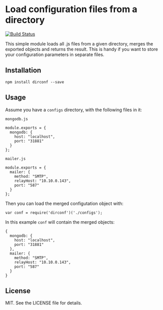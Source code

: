 # Load configuration files from a directory

[![Build Status](https://travis-ci.org/ewngs/dirconf.svg?branch=master)](https://travis-ci.org/ewngs/dirconf)

This simple module loads all .js files from a given directory, merges the exported
objects and returns the result.
This is handy if you want to store your configuration parameters in separate files.

## Installation

```
npm install dirconf --save
```

## Usage

Assume you have a `configs` directory, with the following files in it:

`mongodb.js`
```
module.exports = {
  mongodb: {
    host: "localhost",
    port: "31881"
  }
};
```

`mailer.js`
```
module.exports = {
  mailer: {
    method: "SMTP",
    relayHost: "10.10.0.143",
    port: "587"
  }
};
```

Then you can load the merged configutation object with:
```
var conf = require('dirconf')('./configs');
```

In this example `conf` will contain the merged objects:
```
{
  mongodb: {
    host: "localhost",
    port: "31881"
  },
  mailer: {
    method: "SMTP",
    relayHost: "10.10.0.143",
    port: "587"
  }
}
```

## License

MIT. See the LICENSE file for details.
